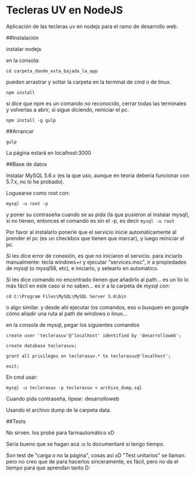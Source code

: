 # Tecleras UV en NodeJS

Aplicación de las tecleras uv en nodejs para el ramo de desarrollo web.

##Instalación

instalar nodejs

en la consola:

````
cd carpeta_donde_esta_bajada_la_app
````

pueden arrastrar y soltar la carpeta en la terminal de cmd o de linux.

````
npm install
````

si dice que npm es un comando no reconocido, cerrar todas las terminales y volverlas a abrir, si sigue diciendo, reiniciar el pc.

````
npm install -g gulp
````

##Arrancar

````
gulp
````

La página estará en localhost:3000

##Base de datos

Instalar MySQL 5.6.x (es la que uso, aunque en teoría debería funcionar con 5.7.x, no lo he probado).

Loguearse como root con:
````
mysql -u root -p
````
y poner su contraseña cuando se as pida (la que pusieron al instalar mysql), si no tienen, entonces el comando es sin el -p, es decir ````mysql -u root````

Por favor al instalarlo ponerle que el servicio inicie automáticamente al prender el pc (es un checkbox que tienen que marcar), y luego reiniciar el pc.

Si les dice error de conexión, es que no iniciaron el servicio. para inciarlo manualmente:
tecla windows+r y ejecutar "services.msc", ir a propiedades de mysql (o mysql56, etc), e iniciarlo, y setearlo en automático.

Si les dice comando no encontrado tienen que añadirlo al path... es un lío lo más fácil en este caso si no saben... es ir a la carpeta de mysql con:

````
cd C:\Program Files\MySQL\MySQL Server 5.6\bin
````
o algo similar. y desde ahí ejecutar los comandos, eso o busquen en google cómo añadir una ruta al path de windows o linux...

en la consola de mysql, pegar los siguientes comandos

````
create user 'teclerasuv'@'localhost' identified by 'desarrolloweb';
````

````
create database teclerasuv;
````

````
grant all privileges on teclerasuv.* to teclerasuv@'localhost';
````

````
exit;
````

En cmd usar:

````
mysql -u teclerasuv -p teclerasuv < archivo_dump.sql
````

Cuando pida contraseña, tipear: desarrolloweb

Usando el archivo dump de la carpeta data.

##Tests

No sirven. los probé para farmautomático xD

Sería bueno que se hagan acá :o lo documentaré si tengo tiempo.

Son test de "carga o no la página", cosas así xD "Test unitarios" se llaman. pero no creo que de para hacerlos sinceramente, es fácil, pero no da el tiempo para que aprendan tanto D:
